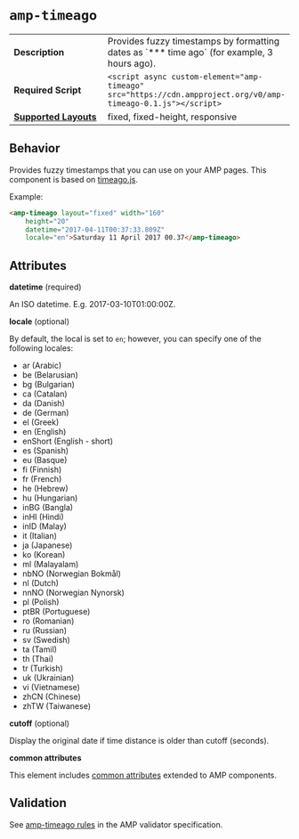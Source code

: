 <!--
Copyright 2017 The AMP HTML Authors. All Rights Reserved.

Licensed under the Apache License, Version 2.0 (the "License");
you may not use this file except in compliance with the License.
You may obtain a copy of the License at

      http://www.apache.org/licenses/LICENSE-2.0

Unless required by applicable law or agreed to in writing, software
distributed under the License is distributed on an "AS-IS" BASIS,
WITHOUT WARRANTIES OR CONDITIONS OF ANY KIND, either express or implied.
See the License for the specific language governing permissions and
limitations under the License.
-->

# <a name="`amp-timeago`"></a> `amp-timeago`

<table>
  <tr>
    <td width="40%"><strong>Description</strong></td>
    <td>Provides fuzzy timestamps by formatting dates as `*** time ago` (for example, 3 hours ago).</td>
  </tr>
  <tr>
    <td width="40%"><strong>Required Script</strong></td>
    <td><code>&lt;script async custom-element="amp-timeago" src="https://cdn.ampproject.org/v0/amp-timeago-0.1.js">&lt;/script></code></td>
  </tr>
  <tr>
    <td width="40%"><strong><a href="https://www.ampproject.org/docs/guides/responsive/control_layout.html">Supported Layouts</a></strong></td>
    <td>fixed, fixed-height, responsive</td>
  </tr>
</table>

## Behavior

Provides fuzzy timestamps that you can use on your AMP pages. This component is based on <a href="https://github.com/hustcc/timeago.js">timeago.js</a>.

Example:

```html
<amp-timeago layout="fixed" width="160"
    height="20"
    datetime="2017-04-11T00:37:33.809Z"
    locale="en">Saturday 11 April 2017 00.37</amp-timeago>
```

## Attributes

**datetime** (required)

An ISO datetime. E.g. 2017-03-10T01:00:00Z.

**locale** (optional)

By default, the local is set to <code>en</code>; however, you can specify one of the following locales:

<ul>
  <li>ar (Arabic)</li>
  <li>be (Belarusian)</li>
  <li>bg (Bulgarian)</li>
  <li>ca (Catalan)</li>
  <li>da (Danish)</li>
  <li>de (German)</li>
  <li>el (Greek)</li>
  <li>en (English)</li>
  <li>enShort (English - short)</li>
  <li>es (Spanish)</li>
  <li>eu (Basque)</li>
  <li>fi (Finnish)</li>
  <li>fr (French)</li>
  <li>he (Hebrew)</li>
  <li>hu (Hungarian)</li>
  <li>inBG (Bangla)</li>
  <li>inHI (Hindi)</li>
  <li>inID (Malay)</li>
  <li>it (Italian)</li>
  <li>ja (Japanese)</li>
  <li>ko (Korean)</li>
  <li>ml (Malayalam)</li>
  <li>nbNO (Norwegian Bokmål)</li>
  <li>nl (Dutch)</li>
  <li>nnNO (Norwegian Nynorsk)</li>
  <li>pl (Polish)</li>
  <li>ptBR (Portuguese)</li>
  <li>ro (Romanian)</li>
  <li>ru (Russian)</li>
  <li>sv (Swedish)</li>
  <li>ta (Tamil)</li>
  <li>th (Thai)</li>
  <li>tr (Turkish)</li>
  <li>uk (Ukrainian)</li>
  <li>vi (Vietnamese)</li>
  <li>zhCN (Chinese)</li>
  <li>zhTW (Taiwanese)</li>
</ul>

**cutoff** (optional)

Display the original date if time distance is older than cutoff (seconds).

**common attributes**

This element includes [common attributes](https://www.ampproject.org/docs/reference/common_attributes) extended to AMP components.

## Validation

See [amp-timeago rules](https://github.com/ampproject/amphtml/blob/master/extensions/amp-timeago/validator-amp-timeago.protoascii) in the AMP validator specification.
